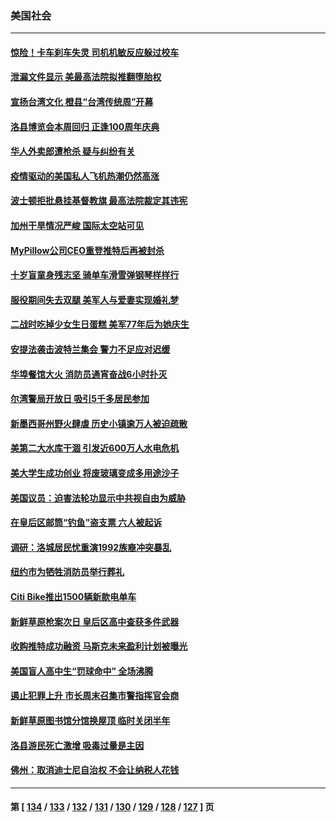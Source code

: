 ### 美国社会
---
#### [惊险！卡车刹车失灵 司机机敏反应躲过校车](../../pages/ncid1078160/n13726065.md) 
#### [泄漏文件显示 美最高法院拟推翻堕胎权](../../pages/ncid1078160/n13726220.md) 
#### [宣扬台湾文化 橙县“台湾传统周”开幕](../../pages/ncid1078160/n13726011.md) 
#### [洛县博览会本周回归 正逢100周年庆典](../../pages/ncid1078160/n13725991.md) 
#### [华人外卖郎遭枪杀 疑与纠纷有关](../../pages/ncid1078160/n13725983.md) 
#### [疫情驱动的美国私人飞机热潮仍然高涨](../../pages/ncid1078160/n13725838.md) 
#### [波士顿拒批悬挂基督教旗 最高法院裁定其违宪](../../pages/ncid1078160/n13725763.md) 
#### [加州干旱情况严峻 国际太空站可见](../../pages/ncid1078160/n13725823.md) 
#### [MyPillow公司CEO重登推特后再被封杀](../../pages/ncid1078160/n13725760.md) 
#### [十岁盲童身残志坚 骑单车滑雪弹钢琴样样行](../../pages/ncid1078160/n13725302.md) 
#### [服役期间失去双腿 美军人与爱妻实现婚礼梦](../../pages/ncid1078160/n13725276.md) 
#### [二战时吃掉少女生日蛋糕 美军77年后为她庆生](../../pages/ncid1078160/n13725139.md) 
#### [安提法袭击波特兰集会 警力不足应对迟缓](../../pages/ncid1078160/n13725025.md) 
#### [华埠餐馆大火 消防员通宵奋战6小时扑灭](../../pages/ncid1078160/n13725207.md) 
#### [尔湾警局开放日 吸引5千多居民参加](../../pages/ncid1078160/n13725201.md) 
#### [新墨西哥州野火肆虐 历史小镇逾万人被迫疏散](../../pages/ncid1078160/n13724944.md) 
#### [美第二大水库干涸 引发近600万人水电危机](../../pages/ncid1078160/n13724250.md) 
#### [美大学生成功创业 将废玻璃变成多用途沙子](../../pages/ncid1078160/n13723955.md) 
#### [美国议员：迫害法轮功显示中共视自由为威胁](../../pages/ncid1078160/n13724087.md) 
#### [在皇后区邮筒“钓鱼”盗支票  六人被起诉](../../pages/ncid1078160/n13723845.md) 
#### [调研：洛城居民忧重演1992族裔冲突暴乱](../../pages/ncid1078160/n13723899.md) 
#### [纽约市为牺牲消防员举行葬礼](../../pages/ncid1078160/n13723835.md) 
#### [Citi Bike推出1500辆新款电单车](../../pages/ncid1078160/n13723829.md) 
#### [新鲜草原枪案次日 皇后区高中查获多件武器](../../pages/ncid1078160/n13723830.md) 
#### [收购推特成功融资 马斯克未来盈利计划被曝光](../../pages/ncid1078160/n13723526.md) 
#### [美国盲人高中生“罚球命中” 全场沸腾](../../pages/ncid1078160/n13723218.md) 
#### [遏止犯罪上升 市长周末召集市警指挥官会商](../../pages/ncid1078160/n13723072.md) 
#### [新鲜草原图书馆分馆换屋顶 临时关闭半年](../../pages/ncid1078160/n13723054.md) 
#### [洛县游民死亡激增 吸毒过量是主因](../../pages/ncid1078160/n13723046.md) 
#### [佛州：取消迪士尼自治权 不会让纳税人花钱](../../pages/ncid1078160/n13722837.md) 

---
#### 第 [ [134](./134.md) / [133](./133.md) / [132](./132.md) / [131](./131.md) / [130](./130.md) / [129](./129.md) / [128](./128.md) / [127](./127.md) ] 页
